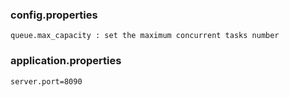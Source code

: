 ### config.properties
    queue.max_capacity : set the maximum concurrent tasks number 

### application.properties
    server.port=8090